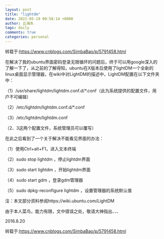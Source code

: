 ```yaml
---
layout: post
title: "lightdm"
date: 2022-05-19 00:58:14 +0800
author: 丘海东 
tags: daily
comments: true
categories: personal
---
```

转载于:https://www.cnblogs.com/SimbaBao/p/5791458.html  

在解决了我的ubuntu界面密码登录无限循环的问题后，终于可以用google深入的了解一下了，从之前的了解得知，ubuntu在X版本后使用了lightDM一个全新的linux桌面显示管理器，在wiki中对LightDM的描述中，LightDM配置在以下文件夹中：

（1）/usr/share/lightdm/lightdm.conf.d/*.conf（此为系统提供的配置文件，用户不可编辑）

（2）/etc/lightdm/lightdm.conf.d/*.conf

（3）/etc/lightdm/lightdm.conf

（2、3这两个配置文件，系统管理员可以覆写）

在此之后看到了一个关于解决不能看见界面的办法：

（1）使用Ctrl+alt+F1，进入文本终端

（2）sudo stop lightdm ，停止lightdm界面

（3）sudo start lightdm ，开始lightdm界面

（4）sudo start gdm ，登录gdm管理器

（5）sudo dpkg-reconfigure lightdm ，设置管理器的系统默认值

注：本文部分资料参阅https://wiki.ubuntu.com/LightDM

由于本人菜鸟，能力有限，文中错误之处，敬请大神指出、、、

2016.8.20

 

转载于:https://www.cnblogs.com/SimbaBao/p/5791458.html
